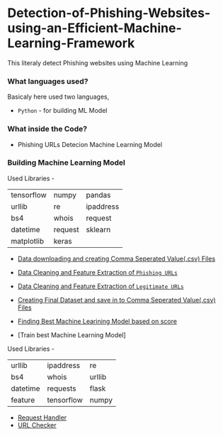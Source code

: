 # Detection-of-Phishing-Websites-using-an-Efficient-Machine-Learning-Framework

This literaly detect Phishing websites using Machine Learning



### What languages used?

Basicaly here used two languages,

- ` Python ` - for building ML Model


### What inside the Code?


- Phishing URLs Detecion Machine Learning Model

  
### Building Machine Learning Model

Used Libraries -

||||
| --- | --- | --- |
| tensorflow | numpy | pandas |
| urllib | re | ipaddress |
| bs4 | whois | request |
| datetime | request | sklearn |
| matplotlib | keras |  |


- [Data downloading and creating Comma Seperated Value(.csv) Files](Constructing_ML_Model/1_Creating_URL.ipynb)

- [Data Cleaning and Feature Extraction of ` Phishing URLs `](Constructing_ML_Model/2_Feature_Extraction_of_Phishing_URL.ipynb)

- [Data Cleaning and Feature Extraction of ` Legitimate URLs `](Constructing_ML_Model/3_Feature_Extraction_of_Legitimate_URL.ipynb)

- [Creating Final Dataset and save in to Comma Seperated Value(.csv) Files](Constructing_ML_Model/4_Creating_Final_Dataset.ipynb)

- [Finding Best Machine Learining Model based on score](Constructing_ML_Model/5_Finding_Best_Model.ipynb)

- [Train best Machine Learning Model]



Used Libraries -

||||
| --- | --- | --- |
| urllib | ipaddress | re |
| bs4 | whois | urllib |
| datetime | requests | flask |
| feature | tensorflow | numpy |

- [Request Handler](Server/app.py)
- [URL Checker](Server/feature.py)


